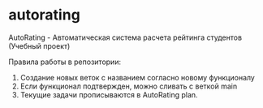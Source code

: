 # autorating
AutoRating - Автоматическая система расчета рейтинга студентов (Учебный проект)

Правила работы в репозитории:
1. Создание новых веток с названием согласно новому функционалу
2. Если функционал подтвержден, можно сливать с веткой main
3. Текущие задачи прописываются в AutoRating plan. 

